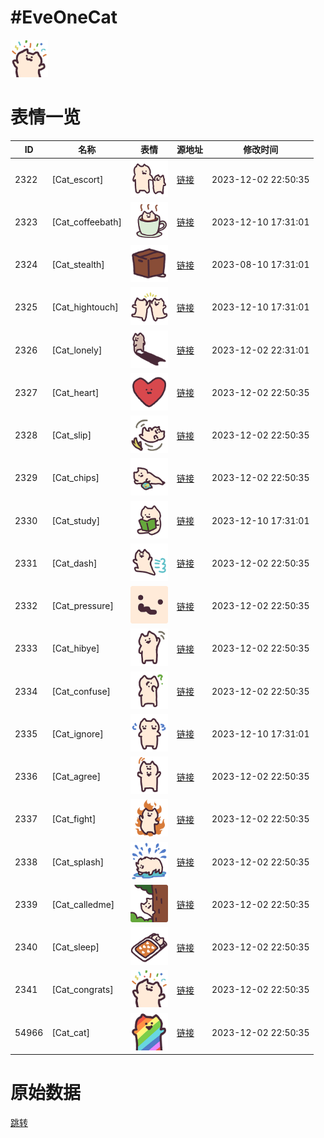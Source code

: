 # #EveOneCat

<img src="./cover.png" height="60" alt="cover" />

# 表情一览

|ID|名称|表情|源地址|修改时间|
|----|----|----|----|----|
|2322|[Cat_escort]|<img src="./pic/002322_%5BCat_escort%5D.png" height="60" alt="escort"/>|[链接](https://i0.hdslb.com/bfs/emote/81784f53f5ca7004a90d316c81889d8161dc05a6.png)|2023-12-02 22:50:35|
|2323|[Cat_coffeebath]|<img src="./pic/002323_%5BCat_coffeebath%5D.png" height="60" alt="coffeebath"/>|[链接](https://i0.hdslb.com/bfs/emote/f80cfd44e0f216f4171a549e869aab32d80d4c39.png)|2023-12-10 17:31:01|
|2324|[Cat_stealth]|<img src="./pic/002324_%5BCat_stealth%5D.png" height="60" alt="stealth"/>|[链接](https://i0.hdslb.com/bfs/emote/21f7d24b1e8de29f2c61f64e70af9f6aec14e394.png)|2023-08-10 17:31:01|
|2325|[Cat_hightouch]|<img src="./pic/002325_%5BCat_hightouch%5D.png" height="60" alt="hightouch"/>|[链接](https://i0.hdslb.com/bfs/emote/3d7264b8349bc1be6d45beebbcfab69e7b9895fc.png)|2023-12-10 17:31:01|
|2326|[Cat_lonely]|<img src="./pic/002326_%5BCat_lonely%5D.png" height="60" alt="lonely"/>|[链接](https://i0.hdslb.com/bfs/emote/72a9d2f20fb79883bbed3cac914187545ac3a0cc.png)|2023-12-02 22:31:01|
|2327|[Cat_heart]|<img src="./pic/002327_%5BCat_heart%5D.png" height="60" alt="heart"/>|[链接](https://i0.hdslb.com/bfs/emote/3f98c4debfe792a1969b99ae71f7f5d4bf00c3d5.png)|2023-12-02 22:50:35|
|2328|[Cat_slip]|<img src="./pic/002328_%5BCat_slip%5D.png" height="60" alt="slip"/>|[链接](https://i0.hdslb.com/bfs/emote/a6e45e065ed17e2af03f7263784bc36d94b25e74.png)|2023-12-02 22:50:35|
|2329|[Cat_chips]|<img src="./pic/002329_%5BCat_chips%5D.png" height="60" alt="chips"/>|[链接](https://i0.hdslb.com/bfs/emote/12d2d3ce0e72749c45706444cca580dc22148876.png)|2023-12-02 22:50:35|
|2330|[Cat_study]|<img src="./pic/002330_%5BCat_study%5D.png" height="60" alt="study"/>|[链接](https://i0.hdslb.com/bfs/emote/9f6d28ecd7e33c3f5e7cd74cc36f4feedb42e995.png)|2023-12-10 17:31:01|
|2331|[Cat_dash]|<img src="./pic/002331_%5BCat_dash%5D.png" height="60" alt="dash"/>|[链接](https://i0.hdslb.com/bfs/emote/0f2d1f99efd5df816c694da76e91a173fa643589.png)|2023-12-02 22:50:35|
|2332|[Cat_pressure]|<img src="./pic/002332_%5BCat_pressure%5D.png" height="60" alt="pressure"/>|[链接](https://i0.hdslb.com/bfs/emote/c6c270e9989e7152457b907595a6e34064d0c1b2.png)|2023-12-02 22:50:35|
|2333|[Cat_hibye]|<img src="./pic/002333_%5BCat_hibye%5D.png" height="60" alt="hibye"/>|[链接](https://i0.hdslb.com/bfs/emote/9e4955f479a1211d401fbaa71ceaf5186b9e57bd.png)|2023-12-02 22:50:35|
|2334|[Cat_confuse]|<img src="./pic/002334_%5BCat_confuse%5D.png" height="60" alt="confuse"/>|[链接](https://i0.hdslb.com/bfs/emote/107ebcbd4dd5895f4595ea6db963dc4566809c6e.png)|2023-12-02 22:50:35|
|2335|[Cat_ignore]|<img src="./pic/002335_%5BCat_ignore%5D.png" height="60" alt="ignore"/>|[链接](https://i0.hdslb.com/bfs/emote/94de4f63a5f965ee8312a88e4c57c07c0174acce.png)|2023-12-10 17:31:01|
|2336|[Cat_agree]|<img src="./pic/002336_%5BCat_agree%5D.png" height="60" alt="agree"/>|[链接](https://i0.hdslb.com/bfs/emote/48b00f75518a727d64c385fe8ca2fa49aeb08c77.png)|2023-12-02 22:50:35|
|2337|[Cat_fight]|<img src="./pic/002337_%5BCat_fight%5D.png" height="60" alt="fight"/>|[链接](https://i0.hdslb.com/bfs/emote/e39c491906d0fcd0176eede702305655d44044c5.png)|2023-12-02 22:50:35|
|2338|[Cat_splash]|<img src="./pic/002338_%5BCat_splash%5D.png" height="60" alt="splash"/>|[链接](https://i0.hdslb.com/bfs/emote/9513157fed2425ed2caa4eb9bc84a0bca80df9bc.png)|2023-12-02 22:50:35|
|2339|[Cat_calledme]|<img src="./pic/002339_%5BCat_calledme%5D.png" height="60" alt="calledme"/>|[链接](https://i0.hdslb.com/bfs/emote/aacb6fb852f6acbbc8386ecef76c98b77178e23e.png)|2023-12-02 22:50:35|
|2340|[Cat_sleep]|<img src="./pic/002340_%5BCat_sleep%5D.png" height="60" alt="sleep"/>|[链接](https://i0.hdslb.com/bfs/emote/39b964d10bde1634f136b662f5b624fcb3bcedb8.png)|2023-12-02 22:50:35|
|2341|[Cat_congrats]|<img src="./pic/002341_%5BCat_congrats%5D.png" height="60" alt="congrats"/>|[链接](https://i0.hdslb.com/bfs/emote/98f6e73340d9ed43403242fc842e42508d38bba6.png)|2023-12-02 22:50:35|
|54966|[Cat_cat]|<img src="./pic/054966_%5BCat_cat%5D.png" height="60" alt="cat"/>|[链接](https://i0.hdslb.com/bfs/emote/b344e52109333bdeaf8c1871a05a7b703ba1faf4.png)|2023-12-02 22:50:35|

# 原始数据

[跳转](./raw.json)

